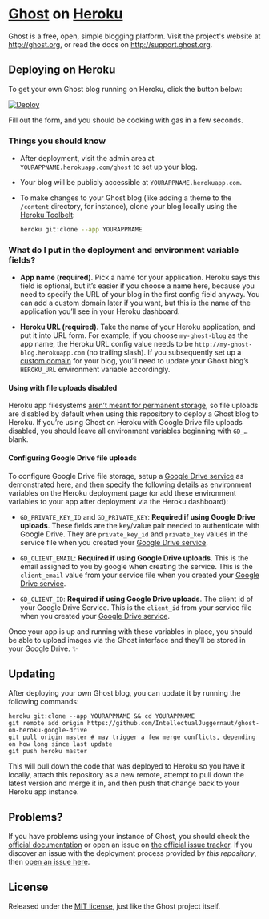 # [Ghost](https://github.com/TryGhost/Ghost) on [Heroku](http://heroku.com)

Ghost is a free, open, simple blogging platform. Visit the project's website at <http://ghost.org>, or read the docs on <http://support.ghost.org>.

## Deploying on Heroku

To get your own Ghost blog running on Heroku, click the button below:

[![Deploy](https://www.herokucdn.com/deploy/button.svg)](https://heroku.com/deploy?template=https://github.com/IntellectualJuggernaut/ghost-on-heroku-google-drive)

Fill out the form, and you should be cooking with gas in a few seconds.

### Things you should know

- After deployment, visit the admin area at `YOURAPPNAME.herokuapp.com/ghost` to set up your blog.

- Your blog will be publicly accessible at `YOURAPPNAME.herokuapp.com`.

- To make changes to your Ghost blog (like adding a theme to the `/content` directory, for instance), clone your blog locally using the [Heroku Toolbelt](https://toolbelt.heroku.com/):

  ```sh
  heroku git:clone --app YOURAPPNAME
  ```

### What do I put in the deployment and environment variable fields?

- **App name (required)**. Pick a name for your application. Heroku says this field is optional, but it’s easier if you choose a name here, because you need to specify the URL of your blog in the first config field anyway. You can add a custom domain later if you want, but this is the name of the application you’ll see in your Heroku dashboard.

- **Heroku URL (required)**. Take the name of your Heroku application, and put it into URL form. For example, if you choose `my-ghost-blog` as the app name, the Heroku URL config value needs to be `http://my-ghost-blog.herokuapp.com` (no trailing slash). If you subsequently set up a [custom domain](https://devcenter.heroku.com/articles/custom-domains) for your blog, you’ll need to update your Ghost blog’s `HEROKU_URL` environment variable accordingly.

#### Using with file uploads disabled

Heroku app filesystems [aren’t meant for permanent storage](https://devcenter.heroku.com/articles/dynos#ephemeral-filesystem), so file uploads are disabled by default when using this repository to deploy a Ghost blog to Heroku. If you’re using Ghost on Heroku with Google Drive file uploads disabled, you should leave all environment variables beginning with `GD_…` blank.

#### Configuring Google Drive file uploads

To configure Google Drive file storage, setup a [Google Drive service](./docs/google-drive-setup.md) as demonstrated [here](./docs/google-drive-setup.md), and then specify the following details as environment variables on the Heroku deployment page (or add these environment variables to your app after deployment via the Heroku dashboard):

- `GD_PRIVATE_KEY_ID` and `GD_PRIVATE_KEY`: **Required if using Google Drive uploads**. These fields are the key/value pair needed to authenticate with Google Drive. They are `private_key_id` and `private_key` values in the service file when you created your [Google Drive service](./docs/google-drive-setup.md).

- `GD_CLIENT_EMAIL`: **Required if using Google Drive uploads**. This is the email assigned to you by google when creating the service. This is the `client_email` value from your service file when you created your [Google Drive service](./docs/google-drive-setup.md).

- `GD_CLIENT_ID`: **Required if using Google Drive uploads**. The client id of your Google Drive Service. This is the `client_id` from your service file when you created your [Google Drive service](./docs/google-drive-setup.md).

Once your app is up and running with these variables in place, you should be able to upload images via the Ghost interface and they’ll be stored in your Google Drive. :sparkles:


## Updating

After deploying your own Ghost blog, you can update it by running the following commands:
```
heroku git:clone --app YOURAPPNAME && cd YOURAPPNAME
git remote add origin https://github.com/IntellectualJuggernaut/ghost-on-heroku-google-drive
git pull origin master # may trigger a few merge conflicts, depending on how long since last update
git push heroku master
```

This will pull down the code that was deployed to Heroku so you have it locally, attach this repository as a new remote, attempt to pull down the latest version and merge it in, and then push that change back to your Heroku app instance.


## Problems?

If you have problems using your instance of Ghost, you should check the [official documentation](http://support.ghost.org/) or open an issue on [the official issue tracker](https://github.com/TryGhost/Ghost/issues). If you discover an issue with the deployment process provided by *this repository*, then [open an issue here](https://github.com/IntellectualJuggernaut/ghost-on-heroku-google-drive).

## License

Released under the [MIT license](./LICENSE), just like the Ghost project itself.
